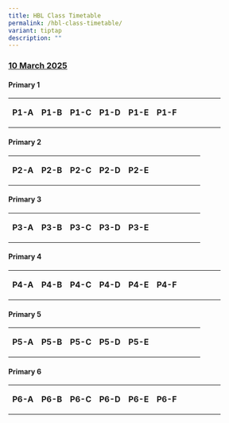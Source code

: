 ```yaml
---
title: HBL Class Timetable
permalink: /hbl-class-timetable/
variant: tiptap
description: ""
---
```

<h3><strong><u>10 March 2025</u></strong></h3>
<h4>Primary 1</h4>
<table style="minWidth: 275px">
<colgroup>
<col>
<col>
<col>
<col>
<col>
<col>
<col>
<col>
<col>
<col>
<col>
</colgroup>
<tbody>
<tr>
<td rowspan="1" colspan="1">
<p><strong>P1-A</strong>
</p>
</td>
<td rowspan="1" colspan="1">
<p><strong>P1-B</strong>
</p>
</td>
<td rowspan="1" colspan="1">
<p><strong>P1-C</strong>
</p>
</td>
<td rowspan="1" colspan="1">
<p><strong>P1-D</strong>
</p>
</td>
<td rowspan="1" colspan="1">
<p><strong>P1-E</strong>
</p>
</td>
<td rowspan="1" colspan="1">
<p><strong>P1-F</strong>
</p>
</td>
<td rowspan="1" colspan="1">
<p></p>
</td>
<td rowspan="1" colspan="1">
<p></p>
</td>
<td rowspan="1" colspan="1">
<p></p>
</td>
<td rowspan="1" colspan="1">
<p></p>
</td>
<td rowspan="1" colspan="1">
<p></p>
</td>
</tr>
</tbody>
</table>
<h4>Primary 2</h4>
<table style="minWidth: 275px">
<colgroup>
<col>
<col>
<col>
<col>
<col>
<col>
<col>
<col>
<col>
<col>
<col>
</colgroup>
<tbody>
<tr>
<td rowspan="1" colspan="1">
<p><strong>P2-A</strong>
</p>
</td>
<td rowspan="1" colspan="1">
<p><strong>P2-B</strong>
</p>
</td>
<td rowspan="1" colspan="1">
<p><strong>P2-C</strong>
</p>
</td>
<td rowspan="1" colspan="1">
<p><strong>P2-D</strong>
</p>
</td>
<td rowspan="1" colspan="1">
<p><strong>P2-E</strong>
</p>
</td>
<td rowspan="1" colspan="1">
<p></p>
</td>
<td rowspan="1" colspan="1">
<p></p>
</td>
<td rowspan="1" colspan="1">
<p></p>
</td>
<td rowspan="1" colspan="1">
<p></p>
</td>
<td rowspan="1" colspan="1">
<p></p>
</td>
<td rowspan="1" colspan="1">
<p></p>
</td>
</tr>
</tbody>
</table>
<h4>Primary 3</h4>
<table style="minWidth: 275px">
<colgroup>
<col>
<col>
<col>
<col>
<col>
<col>
<col>
<col>
<col>
<col>
<col>
</colgroup>
<tbody>
<tr>
<td rowspan="1" colspan="1">
<p><strong>P3-A</strong>
</p>
</td>
<td rowspan="1" colspan="1">
<p><strong>P3-B</strong>
</p>
</td>
<td rowspan="1" colspan="1">
<p><strong>P3-C</strong>
</p>
</td>
<td rowspan="1" colspan="1">
<p><strong>P3-D</strong>
</p>
</td>
<td rowspan="1" colspan="1">
<p><strong>P3-E</strong>
</p>
</td>
<td rowspan="1" colspan="1">
<p></p>
</td>
<td rowspan="1" colspan="1">
<p></p>
</td>
<td rowspan="1" colspan="1">
<p></p>
</td>
<td rowspan="1" colspan="1">
<p></p>
</td>
<td rowspan="1" colspan="1">
<p></p>
</td>
<td rowspan="1" colspan="1">
<p></p>
</td>
</tr>
</tbody>
</table>
<h4>Primary 4</h4>
<table style="minWidth: 275px">
<colgroup>
<col>
<col>
<col>
<col>
<col>
<col>
<col>
<col>
<col>
<col>
<col>
</colgroup>
<tbody>
<tr>
<td rowspan="1" colspan="1">
<p><strong>P4-A</strong>
</p>
</td>
<td rowspan="1" colspan="1">
<p><strong>P4-B</strong>
</p>
</td>
<td rowspan="1" colspan="1">
<p><strong>P4-C</strong>
</p>
</td>
<td rowspan="1" colspan="1">
<p><strong>P4-D</strong>
</p>
</td>
<td rowspan="1" colspan="1">
<p><strong>P4-E</strong>
</p>
</td>
<td rowspan="1" colspan="1">
<p><strong>P4-F</strong>
</p>
</td>
<td rowspan="1" colspan="1">
<p></p>
</td>
<td rowspan="1" colspan="1">
<p></p>
</td>
<td rowspan="1" colspan="1">
<p></p>
</td>
<td rowspan="1" colspan="1">
<p></p>
</td>
<td rowspan="1" colspan="1">
<p></p>
</td>
</tr>
</tbody>
</table>
<h4>Primary 5</h4>
<table style="minWidth: 275px">
<colgroup>
<col>
<col>
<col>
<col>
<col>
<col>
<col>
<col>
<col>
<col>
<col>
</colgroup>
<tbody>
<tr>
<td rowspan="1" colspan="1">
<p><strong>P5-A</strong>
</p>
</td>
<td rowspan="1" colspan="1">
<p><strong>P5-B</strong>
</p>
</td>
<td rowspan="1" colspan="1">
<p><strong>P5-C</strong>
</p>
</td>
<td rowspan="1" colspan="1">
<p><strong>P5-D</strong>
</p>
</td>
<td rowspan="1" colspan="1">
<p><strong>P5-E</strong>
</p>
</td>
<td rowspan="1" colspan="1">
<p></p>
</td>
<td rowspan="1" colspan="1">
<p></p>
</td>
<td rowspan="1" colspan="1">
<p></p>
</td>
<td rowspan="1" colspan="1">
<p></p>
</td>
<td rowspan="1" colspan="1">
<p></p>
</td>
<td rowspan="1" colspan="1">
<p></p>
</td>
</tr>
</tbody>
</table>
<h4>Primary 6</h4>
<table style="minWidth: 275px">
<colgroup>
<col>
<col>
<col>
<col>
<col>
<col>
<col>
<col>
<col>
<col>
<col>
</colgroup>
<tbody>
<tr>
<td rowspan="1" colspan="1">
<p><strong>P6-A</strong>
</p>
</td>
<td rowspan="1" colspan="1">
<p><strong>P6-B</strong>
</p>
</td>
<td rowspan="1" colspan="1">
<p><strong>P6-C</strong>
</p>
</td>
<td rowspan="1" colspan="1">
<p><strong>P6-D</strong>
</p>
</td>
<td rowspan="1" colspan="1">
<p><strong>P6-E</strong>
</p>
</td>
<td rowspan="1" colspan="1">
<p><strong>P6-F</strong>
</p>
</td>
<td rowspan="1" colspan="1">
<p></p>
</td>
<td rowspan="1" colspan="1">
<p></p>
</td>
<td rowspan="1" colspan="1">
<p></p>
</td>
<td rowspan="1" colspan="1">
<p></p>
</td>
<td rowspan="1" colspan="1">
<p></p>
</td>
</tr>
</tbody>
</table>
<p></p>
